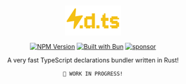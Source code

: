 <!-- markdownlint-disable first-line-h1 -->

<!-- markdownlint-start-capture -->
<!-- markdownlint-disable-file no-inline-html -->
<div align="center">

  <!-- markdownlint-disable-next-line no-alt-text -->
  ![Logo](/assets/logo.svg)

  [![NPM Version](https://img.shields.io/npm/v/lightningdts?logo=npm&logoColor=212121&label=version&labelColor=ffc44e&color=212121)](https://npmjs.com/package/lightningdts)
  [![Built with Bun](https://img.shields.io/badge/Built_with-Bun-fbf0df?logo=bun&labelColor=212121)](https://bun.com)
  [![sponsor](https://img.shields.io/badge/sponsor-EA4AAA?logo=githubsponsors&labelColor=FAFAFA)](https://github.com/sponsors/arshad-yaseen)

  A very fast TypeScript declarations bundler written in Rust!

	🚧 WORK IN PROGRESS!

</div>
<!-- markdownlint-restore -->
